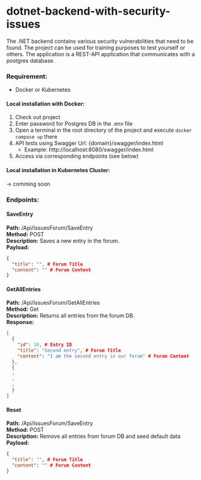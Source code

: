 # dotnet-backend-with-security-issues

The .NET backend contains various security vulnerabilities that need to be found. The project can be used for training purposes to test yourself or others.
The application is a REST-API application that communicates with a postgres database.

### Requirement:
- Docker or Kubernetes

#### Local installation with Docker:
1) Check out project
2) Enter password for Postgres DB in the .env file
3) Open a terminal in the root directory of the project and execute ```docker compose up``` there
4) API tests using Swagger Url: \{domain\}/swagger/index.html 
   - Example: http://localhost:8080/swagger/index.html
5) Access via corresponding endpoints (see below)

#### Local installation in Kubernetes Cluster:
-> comming soon


### Endpoints:

#### SaveEntry
**Path:** /Api/IssuesForum/SaveEntry<br>
**Method:** POST<br>
**Description:** Saves a new entry in the forum.<br>
**Payload:**
```json
{
  "title": "", # Forum Title 
  "content": "" # Forum Content
}

```

#### GetAllEntries
**Path:** /Api/IssuesForum/GetAllEntries<br>
**Method:** Get<br>
**Description:** Returns all entries from the forum DB.<br>
**Response:**<br>
```json
[
  {
    "id": 10, # Entry ID
    "title": "Second entry", # Forum Title
    "content": "I am the second entry in our forum" # Forum Content
  },
  {
  .
  .
  .
  }
]

```

#### Reset 
**Path:** /Api/IssuesForum/SaveEntry<br>
**Method:** POST<br>
**Description:** Remove all entries from forum DB and seed default data<br>
**Payload:**
```json
{
  "title": "", # Forum Title 
  "content": "" # Forum Content
}

```


